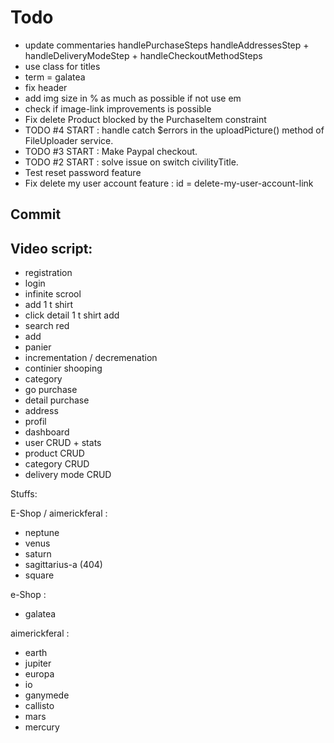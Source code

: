 # **Todo**

- update commentaries handlePurchaseSteps handleAddressesStep + handleDeliveryModeStep + handleCheckoutMethodSteps
- use class for titles
- term = galatea
- fix header
- add img size in % as much as possible if not use em
- check if image-link improvements is possible
- Fix delete Product blocked by the PurchaseItem constraint
- TODO #4 START : handle catch $errors in the uploadPicture() method of FileUploader service.
- TODO #3 START : Make Paypal checkout.
- TODO #2 START : solve issue on switch civilityTitle.
- Test reset password feature
- Fix delete my user account feature : id = delete-my-user-account-link

## **Commit**

## Video script:

- registration
- login
- infinite scrool
- add 1 t shirt
- click detail 1 t shirt add
- search red
- add
- panier
- incrementation / decremenation
- continier shooping
- category
- go purchase
- detail purchase
- address
- profil
- dashboard
- user CRUD + stats
- product CRUD
- category CRUD
- delivery mode CRUD

Stuffs:

E-Shop / aimerickferal :

- neptune
- venus
- saturn
- sagittarius-a (404)
- square

e-Shop :

- galatea

aimerickferal :

- earth
- jupiter
- europa
- io
- ganymede
- callisto
- mars
- mercury
